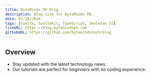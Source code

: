 ```yaml
---
title: ByteMinds PH Blog
description: Blog site for ByteMinds PH.
date: 07/26/2024
tags: [Svelte, SvelteKit, TypeScript, Skeleton UI]
liveURL: https://blog.bytemindsph.com
githubURL: https://github.com/bytemindstech/blog
---
```


## Overview

- Stay updated with the latest technology news.
- Our tutorials are perfect for beginners with no coding experience.
